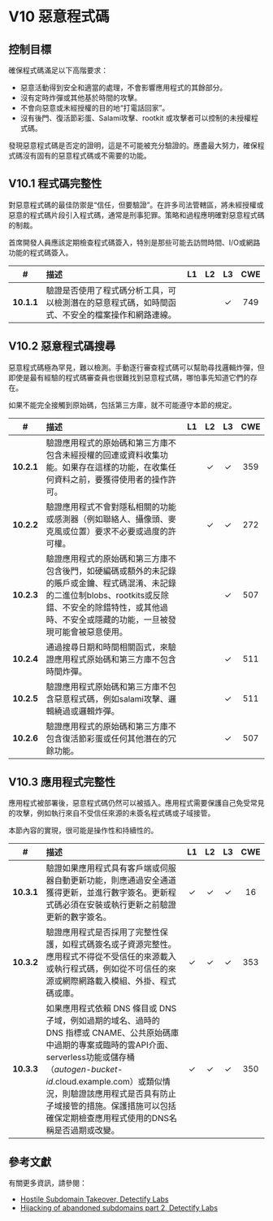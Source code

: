 # V10 惡意程式碼

## 控制目標

確保程式碼滿足以下高階要求：

* 惡意活動得到安全和適當的處理，不會影響應用程式的其餘部分。
* 沒有定時炸彈或其他基於時間的攻擊。
* 不會向惡意或未經授權的目的地“打電話回家”。
* 沒有後門、復活節彩蛋、Salami攻擊、rootkit 或攻擊者可以控制的未授權程式碼。

發現惡意程式碼是否定的證明，這是不可能被充分驗證的。應盡最大努力，確保程式碼沒有固有的惡意程式碼或不需要的功能。

## V10.1 程式碼完整性

對惡意程式碼的最佳防禦是“信任，但要驗證”。在許多司法管轄區，將未經授權或惡意的程式碼片段引入程式碼，通常是刑事犯罪。策略和過程應明確對惡意程式碼的制裁。

首席開發人員應該定期檢查程式碼簽入，特別是那些可能去訪問時間、I/O或網路功能的程式碼簽入。

| # | 描述 | L1 | L2 | L3 | CWE |
| :---: | :--- | :---: | :---: | :---: | :---: |
| **10.1.1** | 驗證是否使用了程式碼分析工具，可以檢測潛在的惡意程式碼，如時間函式、不安全的檔案操作和網路連線。 | | | ✓ | 749 |

## V10.2 惡意程式碼搜尋

惡意程式碼極為罕見，難以檢測。手動逐行審查程式碼可以幫助尋找邏輯炸彈，但即使是最有經驗的程式碼審查員也很難找到惡意程式碼，哪怕事先知道它們的存在。

如果不能完全接觸到原始碼，包括第三方庫，就不可能遵守本節的規定。

| # | 描述 | L1 | L2 | L3 | CWE |
| :---: | :--- | :---: | :---: | :---: | :---: |
| **10.2.1** | 驗證應用程式的原始碼和第三方庫不包含未經授權的回連或資料收集功能。如果存在這樣的功能，在收集任何資料之前，要獲得使用者的操作許可。 | | ✓ | ✓ | 359 |
| **10.2.2** | 驗證應用程式不會對隱私相關的功能或感測器（例如聯絡人、攝像頭、麥克風或位置）要求不必要或過度的許可權。 | | ✓ | ✓ | 272 |
| **10.2.3** | 驗證應用程式的原始碼和第三方庫不包含後門，如硬編碼或額外的未記錄的賬戶或金鑰、程式碼混淆、未記錄的二進位制blobs、rootkits或反除錯、不安全的除錯特性，或其他過時、不安全或隱藏的功能，一旦被發現可能會被惡意使用。 | | | ✓ | 507 |
| **10.2.4** | 通過搜尋日期和時間相關函式，來驗證應用程式原始碼和第三方庫不包含時間炸彈。 | | | ✓ | 511 |
| **10.2.5** | 驗證應用程式原始碼和第三方庫不包含惡意程式碼，例如salami攻擊、邏輯繞過或邏輯炸彈。 | | | ✓ | 511 |
| **10.2.6** | 驗證應用程式的原始碼和第三方庫不包含復活節彩蛋或任何其他潛在的冗餘功能。 | | | ✓ | 507 |

## V10.3 應用程式完整性

應用程式被部署後，惡意程式碼仍然可以被插入。應用程式需要保護自己免受常見的攻擊，例如執行來自不受信任來源的未簽名程式碼或子域接管。

本節內容的實現，很可能是操作性和持續性的。

| # | 描述 | L1 | L2 | L3 | CWE |
| :---: | :--- | :---: | :---: | :---: | :---: |
| **10.3.1** | 驗證如果應用程式具有客戶端或伺服器自動更新功能，則應通過安全通道獲得更新，並進行數字簽名。更新程式碼必須在安裝或執行更新之前驗證更新的數字簽名。 | ✓ | ✓ | ✓ | 16 |
| **10.3.2** | 驗證應用程式是否採用了完整性保護，如程式碼簽名或子資源完整性。應用程式不得從不受信任的來源載入或執行程式碼，例如從不可信任的來源或網際網路載入模組、外掛、程式碼或庫。 | ✓ | ✓ | ✓ | 353 |
| **10.3.3** | 如果應用程式依賴 DNS 條目或 DNS 子域，例如過期的域名、過時的 DNS 指標或 CNAME、公共原始碼庫中過期的專案或臨時的雲API介面、serverless功能或儲存桶（*autogen-bucket-id*.cloud.example.com）或類似情況，則驗證該應用程式是否具有防止子域接管的措施。保護措施可以包括確保定期檢查應用程式使用的DNS名稱是否過期或改變。 | ✓ | ✓ | ✓ | 350 |

## 參考文獻

有關更多資訊，請參閱：

* [Hostile Subdomain Takeover, Detectify Labs](https://labs.detectify.com/2014/10/21/hostile-subdomain-takeover-using-herokugithubdesk-more/)
* [Hijacking of abandoned subdomains part 2, Detectify Labs](https://labs.detectify.com/2014/12/08/hijacking-of-abandoned-subdomains-part-2/)
